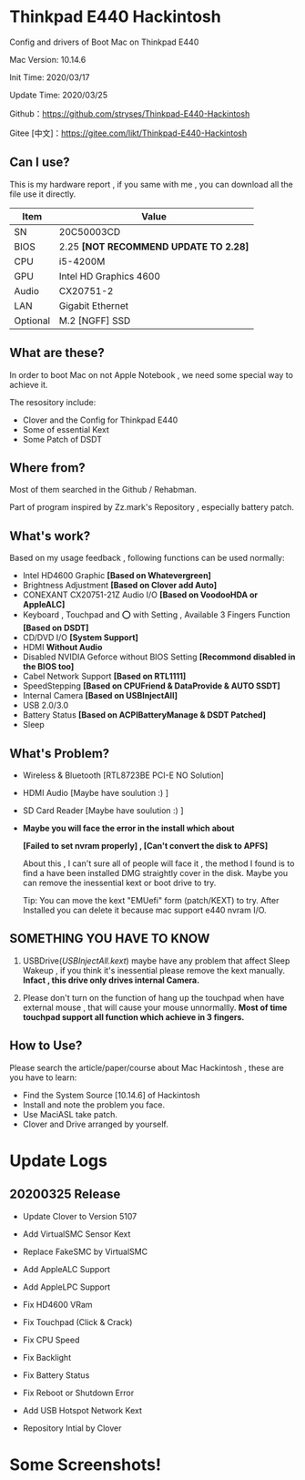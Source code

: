 # Thinkpad E440 Hackintosh
Config and drivers of Boot Mac on Thinkpad E440

Mac Version: 10.14.6

Init Time: 2020/03/17

Update Time: 2020/03/25

Github：https://github.com/stryses/Thinkpad-E440-Hackintosh

Gitee [中文]：https://gitee.com/likt/Thinkpad-E440-Hackintosh

## Can I use?

This is my hardware report , if you same with me , you can download all the file use it directly.

| Item     | Value                                   |
| -------- | --------------------------------------- |
| SN       | 20C50003CD                              |
| BIOS     | 2.25 **[NOT RECOMMEND UPDATE TO 2.28]** |
| CPU      | i5-4200M                                |
| GPU      | Intel HD Graphics 4600                  |
| Audio    | CX20751-2                               |
| LAN      | Gigabit Ethernet                        |
| Optional | M.2 [NGFF] SSD                          |

## What are these?

In order to boot Mac on not Apple Notebook , we need some special way to achieve it.

The resository include:

- Clover and the Config for Thinkpad E440
- Some of essential Kext
- Some Patch of DSDT

## Where from?

Most of them searched in the Github / Rehabman.

Part of program inspired by Zz.mark's Repository , especially battery patch.

## What's work?

Based on my usage feedback  ,  following functions can be used normally:

- Intel HD4600 Graphic  **[Based on Whatevergreen]**
- Brightness Adjustment  **[Based on Clover add Auto]**
- CONEXANT CX20751-21Z Audio I/O  **[Based on VoodooHDA or AppleALC]**
- Keyboard , Touchpad and ⭕️  with Setting , Available 3 Fingers Function **[Based on DSDT]**
- CD/DVD I/O **[System Support]**
- HDMI **Without Audio** 
- Disabled NVIDIA Geforce without BIOS Setting  **[Recommond disabled in the BIOS too]**
- Cabel Network Support  **[Based on RTL1111]**
- SpeedStepping  **[Based on CPUFriend & DataProvide & AUTO SSDT]**
- Internal Camera  **[Based on USBInjectAll]**
- USB 2.0/3.0
- Battery Status  **[Based on ACPIBatteryManage & DSDT Patched]**
- Sleep

## What's Problem?

- Wireless & Bluetooth  [RTL8723BE PCI-E NO Solution]

- HDMI Audio [Maybe have soulution :) ]

- SD Card Reader  [Maybe have soulution :) ]

- **Maybe you will face the error in the install which about** 

  **[Failed to set nvram properly] , [Can't convert the disk to APFS]**
  
  About this , I can't sure all of people will face it , the method I found is to find a have been installed DMG straightly cover in the disk. Maybe you can remove the inessential kext or boot drive to try.
  
  Tip: You can move the kext "EMUefi" form (patch/KEXT) to try. After Installed you can delete it because mac support e440 nvram I/O.

## SOMETHING YOU HAVE TO KNOW

1. USBDrive(*USBInjectAll.kext*) maybe have any problem that affect Sleep Wakeup , if you think it's inessential please remove the kext manually. **Infact , this drive only drives internal Camera.**

2. Please don't turn on the function of hang up the touchpad when have external mouse , that will cause your mouse unnormallly.  **Most of time touchpad support all function which achieve in 3 fingers.**

## How to Use?

Please search the article/paper/course about Mac Hackintosh , these are you have to learn:

- Find the System Source [10.14.6] of Hackintosh
- Install and note the problem you face.
- Use MaciASL take patch.
- Clover and Drive arranged by yourself.

# Update Logs

## 20200325 Release

- Update Clover to Version 5107

- Add VirtualSMC Sensor Kext 

- Replace FakeSMC by VirtualSMC

- Add AppleALC Support
- Add AppleLPC Support
- Fix HD4600 VRam
- Fix Touchpad (Click & Crack) 
- Fix CPU Speed
- Fix Backlight
- Fix Battery Status
- Fix Reboot or Shutdown Error
- Add USB Hotspot Network Kext
- Repository Intial by Clover

# Some Screenshots!

